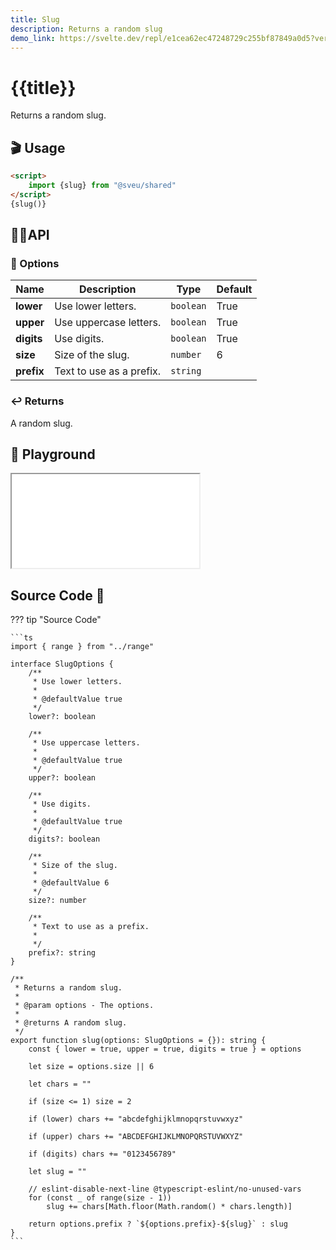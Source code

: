 ```yaml
---
title: Slug
description: Returns a random slug
demo_link: https://svelte.dev/repl/e1cea62ec47248729c255bf87849a0d5?version=3.55.1
---
```


# {{title}}

Returns a random slug.

## 🎬 Usage

```html
<script>
    import {slug} from "@sveu/shared"
</script>
{slug()}
```

## 👩‍💻API

### 🙈 Options

| Name                | Description                          | Type                          | Default  |
| ------------------- | ------------------------------------ | ----------------------------- | -------- |
| **lower**           | Use lower letters.                   | `boolean`                     | True     |
| **upper**           | Use uppercase letters.               | `boolean`                     | True     |
| **digits**          | Use digits.                          | `boolean`                     | True     |
| **size**            | Size of the slug.                    | `number`                      | 6        |
| **prefix**          | Text to use as a prefix.             | `string`                      |          |

### ↩️ Returns

A random slug.

## 🧪 Playground

<iframe class="h-120 w-full" src="{{demo_link}}"></iframe>

## Source Code 👀

??? tip "Source Code"

    ```ts
    import { range } from "../range"

    interface SlugOptions {
        /**
         * Use lower letters.
         *
         * @defaultValue true
         */
        lower?: boolean

        /**
         * Use uppercase letters.
         *
         * @defaultValue true
         */
        upper?: boolean

        /**
         * Use digits.
         *
         * @defaultValue true
         */
        digits?: boolean

        /**
         * Size of the slug.
         *
         * @defaultValue 6
         */
        size?: number

        /**
         * Text to use as a prefix.
         *
         */
        prefix?: string
    }

    /**
     * Returns a random slug.
     *
     * @param options - The options.
     *
     * @returns A random slug.
     */
    export function slug(options: SlugOptions = {}): string {
        const { lower = true, upper = true, digits = true } = options

        let size = options.size || 6

        let chars = ""

        if (size <= 1) size = 2

        if (lower) chars += "abcdefghijklmnopqrstuvwxyz"

        if (upper) chars += "ABCDEFGHIJKLMNOPQRSTUVWXYZ"

        if (digits) chars += "0123456789"

        let slug = ""

        // eslint-disable-next-line @typescript-eslint/no-unused-vars
        for (const _ of range(size - 1))
            slug += chars[Math.floor(Math.random() * chars.length)]

        return options.prefix ? `${options.prefix}-${slug}` : slug
    }
    ```
